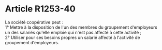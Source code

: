# Article R1253-40

  
La société coopérative peut :   
1° Mettre à la disposition de l'un des membres du groupement d'employeurs un des salariés qu'elle emploie qui n'est pas affecté à cette activité ;   
2° Utiliser pour ses besoins propres un salarié affecté à l'activité de groupement d'employeurs.